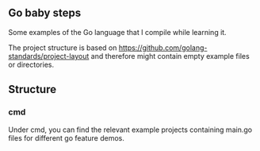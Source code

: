 ## Go baby steps

Some examples of the Go language that I compile while learning it. 

The project structure is based on https://github.com/golang-standards/project-layout and therefore might
contain empty example files or directories.

## Structure

### cmd

Under cmd, you can find the relevant example projects containing main.go files for different go feature demos.